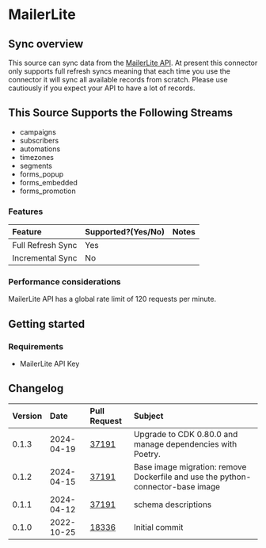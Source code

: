 # MailerLite

## Sync overview

This source can sync data from the [MailerLite API](https://developers.mailerlite.com/docs/#mailerlite-api). At present this connector only supports full refresh syncs meaning that each time you use the connector it will sync all available records from scratch. Please use cautiously if you expect your API to have a lot of records.

## This Source Supports the Following Streams

* campaigns
* subscribers
* automations
* timezones
* segments
* forms_popup
* forms_embedded
* forms_promotion

### Features

| Feature | Supported?\(Yes/No\) | Notes |
| :--- | :--- | :--- |
| Full Refresh Sync | Yes |  |
| Incremental Sync | No |  |

### Performance considerations

MailerLite API has a global rate limit of 120 requests per minute.

## Getting started

### Requirements

* MailerLite API Key

## Changelog

| Version | Date       | Pull Request                                             | Subject        |
| :------ | :--------- | :------------------------------------------------------- | :------------- |
| 0.1.3 | 2024-04-19 | [37191](https://github.com/airbytehq/airbyte/pull/37191) | Upgrade to CDK 0.80.0 and manage dependencies with Poetry. |
| 0.1.2 | 2024-04-15 | [37191](https://github.com/airbytehq/airbyte/pull/37191) | Base image migration: remove Dockerfile and use the python-connector-base image |
| 0.1.1 | 2024-04-12 | [37191](https://github.com/airbytehq/airbyte/pull/37191) | schema descriptions |
| 0.1.0 | 2022-10-25 | [18336](https://github.com/airbytehq/airbyte/pull/18336) | Initial commit |
